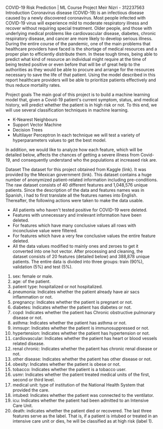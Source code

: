 COVID-19 Risk Prediction | ML Course Project
Meir Nizri - 312237563
Introduction
Coronavirus disease (COVID-19) is an infectious disease caused by a newly discovered coronavirus. Most people infected with COVID-19 virus will experience mild to moderate respiratory illness and recover without requiring special treatment. Older people, and those with underlying medical problems like cardiovascular disease, diabetes, chronic respiratory disease, and cancer are more likely to develop serious illness.
During the entire course of the pandemic, one of the main problems that healthcare providers have faced is the shortage of medical resources and a proper plan to efficiently distribute them. In these tough times, being able to predict what kind of resource an individual might require at the time of being tested positive or even before that will be of great help to the authorities as they would be able to procure and arrange for the resources necessary to save the life of that patient.
Using the model described in this report healthcare providers will be able to prioritize patients effectively and thus reduce mortality rates.

Project goals
The main goal of this project is to build a machine learning model that, given a Covid-19 patient's current symptom, status, and medical history, will predict whether the patient is in high risk or not. To this end, we will use several classification techniques in machine learning. 
-	K-Nearest Neighbours
-	Support Vector Machine
-	Decision Trees
-	Multilayer Perceptron
In each technique we will test a variety of hyperparameters values to get the best model.

In addition, we would like to analyze how each feature, which will be detailed below, affects the chances of getting a severe illness from Covid-19, and consequently understand who the populations at increased risk are.

Dataset
The dataset for this project obtained from Kaggle (link). It was provided by the Mexican government (link). This dataset contains a huge number of anonymized patient-related information including pre-conditions. The raw dataset consists of 40 different features and 1,048,576 unique patients. Since the description of the data and features names was in Spanish, i had to first translate all the features names into English. Thereafter, the following actions were taken to make the data usable. 
-	All patients who haven't tested positive for COVID-19 were deleted.
-	Features with unnecessary and irrelevant information have been deleted. 
-	For features which have many conclusive values all rows with inconclusive value were filtered. 
-	For features which have a very few conclusive values the entire feature deleted. 
-	All the data values modified to mainly ones and zeroes to get it converted into one hot vector.
After processing and cleaning, the dataset consists of 20 features (detailed below) and 388,878 unique patients. The entire data is divided into three groups: train (90%), validation (5%) and test (5%).
1.	sex: female or male.
2.	age: of the patient.
3.	patient type: hospitalized or not hospitalized.
4.	pneumonia: Indicates whether the patient already have air sacs inflammation or not.
5.	pregnancy: Indicates whether the patient is pregnant or not.
6.	diabetes: Indicates whether the patient has diabetes or not.
7.	copd: Indicates whether the patient has Chronic obstructive pulmonary disease or not.
8.	asthma: Indicates whether the patient has asthma or not.
9.	inmsupr: Indicates whether the patient is immunosuppressed or not.
10.	hypertension: Indicates whether the patient has hypertension or not.
11.	cardiovascular: Indicates whether the patient has heart or blood vessels related disease.
12.	renal chronic: Indicates whether the patient has chronic renal disease or not.
13.	other disease: Indicates whether the patient has other disease or not.
14.	obesity: Indicates whether the patient is obese or not.
15.	tobacco: Indicates whether the patient is a tobacco user.
16.	usmr: Indicates whether the patient treated medical units of the first, second or third level.
17.	medical unit: type of institution of the National Health System that provided the care.
18.	intubed: Indicates whether the patient was connected to the ventilator.
19.	icu: Indicates whether the patient had been admitted to an Intensive Care Unit.
20.	death: indicates whether the patient died or recovered. 
The last three features serve as the label. That is, if a patient is intubed or treated in an intensive care unit or dies, he will be classified as at high risk (label 1).

